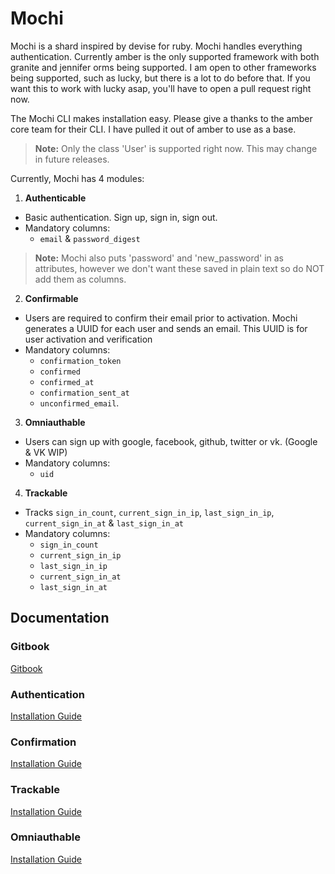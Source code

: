 # Mochi

Mochi is a shard inspired by devise for ruby. Mochi handles everything authentication. Currently amber is the only supported framework with both granite and jennifer orms being supported. I am open to other frameworks being supported, such as lucky, but there is a lot to do before that. If you want this to work with lucky asap, you'll have to open a pull request right now.

The Mochi CLI makes installation easy. Please give a thanks to the amber core team for their CLI. I have pulled it out of amber to use as a base. 

> **Note:** Only the class 'User' is supported right now. This may change in future releases.

Currently, Mochi has 4 modules:  

1. **Authenticable**
  - Basic authentication. Sign up, sign in, sign out.  
  - Mandatory columns:  
    - `email` & `password_digest`
  > **Note:** Mochi also puts 'password' and 'new_password' in as attributes, however we don't want these saved in plain text so do NOT add them as columns.

2. **Confirmable**  
  - Users are required to confirm their email prior to activation. Mochi generates a UUID for each user and sends an email. This UUID is for user activation and verification
  - Mandatory columns:  
    - `confirmation_token`
    - `confirmed`
    - `confirmed_at`
    - `confirmation_sent_at`
    - `unconfirmed_email`.
  
3. **Omniauthable**  
  - Users can sign up with google, facebook, github, twitter or vk. (Google & VK WIP)
  - Mandatory columns:
    - `uid`

4. **Trackable**
  - Tracks `sign_in_count`, `current_sign_in_ip`, `last_sign_in_ip`, `current_sign_in_at` & `last_sign_in_at`
  - Mandatory columns:
    - `sign_in_count`
    - `current_sign_in_ip`
    - `last_sign_in_ip`
    - `current_sign_in_at`
    - `last_sign_in_at`

## Documentation

### Gitbook
[Gitbook](https://awcrotwell.gitbook.io/mochi/)

### Authentication  
[Installation Guide](https://awcrotwell.gitbook.io/mochi/guides/authenticable)

### Confirmation  

[Installation Guide](https://awcrotwell.gitbook.io/mochi/guides/confirmable)

### Trackable
[Installation Guide](https://awcrotwell.gitbook.io/mochi/guides/trackable)

### Omniauthable  

[Installation Guide](https://awcrotwell.gitbook.io/mochi/guides/omniauthable)
